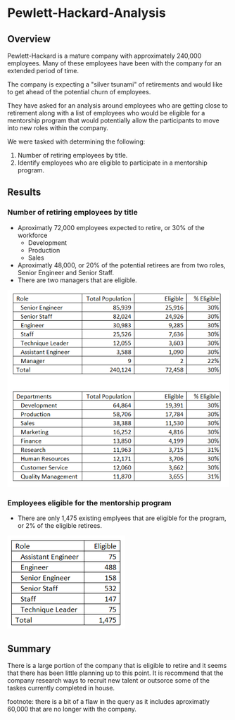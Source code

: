 # Pewlett-Hackard-Analysis
## Overview
Pewlett-Hackard is a mature company with approximately 240,000 employees.  Many of these employees have been with the company for an extended period of time.  

The company is expecting a "silver tsunami" of retirements and would like to get ahead of the potential churn of employees.  

They have asked for an analysis around employees who are getting close to retirement along with a list of employees who would be eligible for a mentorship program that would potentially allow the participants to move into new roles within the company. 

We were tasked with determining the following:
1. Number of retiring employees by title.
2. Identify employees who are eligible to participate in a mentorship program.

## Results
### Number of retiring employees by title
* Aproximatly 72,000 employees expected to retire, or 30% of the workforce 
    - Development
    - Production
    - Sales
* Aproximatly 48,000, or 20% of the potential retirees are from two roles, Senior Engineer and Senior Staff.
* There are two managers that are eligible.

![]( Resources/combined.PNG)

### Employees eligible for the mentorship program
* There are only 1,475 existing emplyees that are eligible for the program, or 2% of the eligible retirees.

![]( Resources/eligible.PNG)
## Summary
There is a large portion of the company that is eligible to retire and it seems that there has been little planning up to this point.  It is recommend that the company research ways to recruit new talent or outsorce some of the taskes currently completed in house.

footnote: there is a bit of a flaw in the query as it includes aproximatly 60,000 that are no longer with the company.  